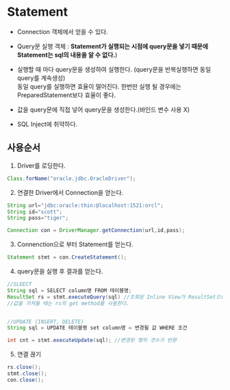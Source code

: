 # Statement

* Connection 객체에서 얻을 수 있다.

* Query문 실행 객체 : **Statement가 실행되는 시점에 query문을 넣기 때문에 Statement는 sql의 내용을 알 수 없다.**)

* 실행할 때 마다 query문을 생성하여 실행한다. (query문을 반복실행하면 동일 query를 계속생성)<br>
동일 query를 실행하면 효율이 떨어진다. 한번만 실행 될 경우에는 PreparedStatement보다 효율이 좋다.

* 값을 query문에 직접 넣어 query문을 생성한다.(바인드 변수 사용 X)

* SQL Inject에 취약하다.

## 사용순서

1. Driver를 로딩한다.
```java
Class.forName("oracle.jdbc.OracleDriver");
```

2. 연결한 Driver에서 Connection을 얻는다.
```java
String url="jdbc:oracle:thin:@localhost:1521:orcl"; 
String id="scott";
String pass="tiger";

Connection con = DriverManager.getConnection(url,id,pass);
```

3. Connenction으로 부터 Statement를 얻는다.
```java
Statement stmt = con.CreateStatement();
```
4. query문을 실행 후 결과를 얻는다.


```java
//SLEECT
String sql = SELECT column명 FROM 테이블명;
ResultSet rs = stmt.executeQuery(sql) //조회된 Inline View가 ResultSet으로 반환된다.
//값을 가져올 때는 rs의 get method를 사용한다.


//UPDATE (INSERT, DELETE)
String sql = UPDATE 테이블명 set column명 = 변경될 값 WHERE 조건

int cnt = stmt.executeUpdate(sql); //변경된 행의 갯수가 반환
```

5. 연결 끊기
```java
rs.close();
stmt.close();
con.close();
```

